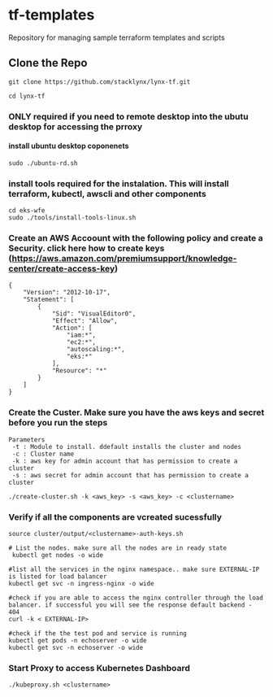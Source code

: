 # tf-templates
Repository  for managing sample terraform templates and scripts

## Clone the Repo
```
git clone https://github.com/stacklynx/lynx-tf.git

cd lynx-tf
```

### ONLY required if you need to remote desktop into the ubutu desktop for accessing the prroxy
#### install ubuntu desktop coponenets 
```
sudo ./ubuntu-rd.sh
```



### install tools required for the instalation. This will install terraform, kubectl, awscli and other components
```
cd eks-wfe
sudo ./tools/install-tools-linux.sh
```

### Create an AWS Accoount with the following policy and create a Security. click here how to create keys (https://aws.amazon.com/premiumsupport/knowledge-center/create-access-key)
```
{
    "Version": "2012-10-17",
    "Statement": [
        {
            "Sid": "VisualEditor0",
            "Effect": "Allow",
            "Action": [
                "iam:*",
                "ec2:*",
                "autoscaling:*",
                "eks:*"
            ],
            "Resource": "*"
        }
    ]
}
```


### Create the Custer. Make sure you have the aws keys and secret before you run the steps
```
Parameters
 -t : Module to install. ddefault installs the cluster and nodes
 -c : Cluster name
 -k : aws key for admin account that has permission to create a cluster
 -s : aws secret for admin account that has permission to create a cluster

./create-cluster.sh -k <aws_key> -s <aws_key> -c <clustername>
```


### Verify if all the components are vcreated sucessfully 
```
source cluster/output/<clustername>-auth-keys.sh

# List the nodes. make sure all the nodes are in ready state
 kubectl get nodes -o wide

#list all the services in the nginx namespace.. make sure EXTERNAL-IP is listed for load balancer
kubectl get svc -n ingress-nginx -o wide

#check if you are able to access the nginx controller through the load balancer. if successful you will see the response default backend - 404
curl -k < EXTERNAL-IP>

#check if the the test pod and service is running
kubectl get pods -n echoserver -o wide
kubectl get svc -n echoserver -o wide

```

### Start Proxy to access Kubernetes Dashboard
```
./kubeproxy.sh <clustername>
```



